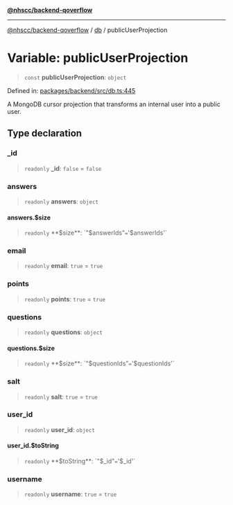 [**@nhscc/backend-qoverflow**](../../README.md)

***

[@nhscc/backend-qoverflow](../../README.md) / [db](../README.md) / publicUserProjection

# Variable: publicUserProjection

> `const` **publicUserProjection**: `object`

Defined in: [packages/backend/src/db.ts:445](https://github.com/nhscc/qoverflow.api.hscc.bdpa.org/blob/e58635515aaccbecfff868b37cbae9a64bb762c2/packages/backend/src/db.ts#L445)

A MongoDB cursor projection that transforms an internal user into a public
user.

## Type declaration

### \_id

> `readonly` **\_id**: `false` = `false`

### answers

> `readonly` **answers**: `object`

#### answers.$size

> `readonly` **$size**: `"$answerIds"` = `'$answerIds'`

### email

> `readonly` **email**: `true` = `true`

### points

> `readonly` **points**: `true` = `true`

### questions

> `readonly` **questions**: `object`

#### questions.$size

> `readonly` **$size**: `"$questionIds"` = `'$questionIds'`

### salt

> `readonly` **salt**: `true` = `true`

### user\_id

> `readonly` **user\_id**: `object`

#### user\_id.$toString

> `readonly` **$toString**: `"$_id"` = `'$_id'`

### username

> `readonly` **username**: `true` = `true`
